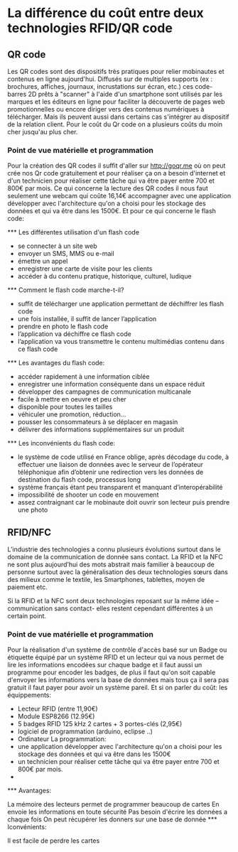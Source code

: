 # La différence du coût entre deux technologies RFID/QR code
## QR code 

Les QR codes sont des dispositifs très pratiques pour relier mobinautes et contenus en ligne aujourd'hui. Diffusés sur de multiples supports (ex : brochures, affiches, journaux, incrustations sur écran, etc.) ces code-barres 2D prêts à "scanner" à l'aide d'un smartphone sont utilisés par les marques et les éditeurs en ligne pour faciliter la découverte de pages web promotionnelles ou encore diriger vers des contenus numériques à télécharger. Mais ils peuvent aussi dans certains cas s'intégrer au dispositif de la relation client. 
Pour le coût du Qr code on a plusieurs coûts du moin cher jusqu'au plus cher.
### Point de vue matérielle et programmation
Pour la création des QR codes il suffit d'aller sur http://goqr.me où on peut crée nos Qr code gratuitement et pour réaliser ça on a besoin d'internet et d'un technicien pour réaliser cette tâche qui va être payer entre 700 et 800€ par mois.
Ce qui concerne la lecture des QR codes il nous faut seulement une webcam qui coûte 16,14€ accompagner avec une application développer avec l'architecture qu'on a choisi pour les stockage des données et qui va être dans les 1500€.
Et pour ce qui concerne le flash code:

*** Les différentes utilisation d'un flash code

* se connecter à un site web
* envoyer un SMS, MMS ou e-mail
* émettre un appel
* enregistrer une carte de visite pour les clients
* accéder à du contenu pratique, historique, culturel, ludique

*** Comment le flash code marche-t-il?

* suffit de télécharger une application permettant de déchiffrer les flash code
* une fois installée, il suffit de lancer l’application
* prendre en photo le flash code
* l’application va déchiffre ce flash code
* l’application va vous transmettre le contenu multimédias contenu dans ce flash code

*** Les avantages du flash code:

* accéder rapidement à une information ciblée
* enregistrer une information conséquente dans un espace réduit
* développer des campagnes de communication multicanale
* facile à mettre en oeuvre et peu cher
* disponible pour toutes les tailles
* véhiculer une promotion, réduction…
* pousser les consommateurs à se déplacer en magasin
* délivrer des informations supplémentaires sur un produit

*** Les inconvénients du flash code:

* le système de code utilisé en France oblige, après décodage du code, à effectuer une liaison de données avec le serveur de l’opérateur téléphonique afin d’obtenir une redirection vers les données de destination du flash code, processus long
* système français étant peu transparent et manquant d’interopérabilité
* impossibilité de shooter un code en mouvement
* assez contraignant car le mobinaute doit ouvrir son lecteur puis prendre une photo
## RFID/NFC

L’industrie des technologies a connu plusieurs évolutions surtout dans le domaine de la communication de donnée sans contact. La RFID et la NFC ne sont plus aujourd’hui des mots abstrait mais familier à beaucoup de personne surtout avec la généralisation des deux technologies sœurs dans des milieux comme le textile,  les Smartphones, tablettes, moyen de paiement etc.

Si la RFID et la NFC sont deux technologies reposant sur la même idée –communication sans contact- elles restent cependant différentes à un certain point.

### Point de vue matérielle et programmation 
Pour la réalisation d'un système de contrôle d'accès basé sur un Badge ou étiquette équipé par un système RFID et un lecteur qui va nous permet de lire les informations encodées sur chaque badge et il faut aussi un programme pour encoder les badges, de plus il faut qu'on soit capable d'envoyer les informations vers la base de données mais tous ça il sera pas gratuit il faut payer pour avoir un système pareil. Et si on parler du coût:
les équippements:
* Lecteur RFID (entre 11,90€)
* Module ESP8266 (12.95€)
* 5 badges RFID 125 kHz
    2 cartes + 3 portes-clés (2,95€)
* logiciel de programmation (arduino, eclipse ..)
* Ordinateur
La programmation:
* une application développer avec l'architecture qu'on a choisi pour les stockage des données et qui va être dans les 1500€
* un technicien pour réaliser cette tâche qui va être payer entre 700 et 800€ par mois.
* 
*** Avantages:

La mémoire des lecteurs permet de programmer beaucoup de cartes
En envoie les informations en toute sécurité
Pas besoin d'écrire les données a chaque fois
On peut récupérer les donners sur une base de donnée
*** Iconvénients:

Il est facile de perdre les cartes
